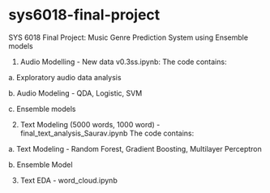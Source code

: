 # sys6018-final-project
SYS 6018 Final Project: Music Genre Prediction System using Ensemble models

1. Audio Modelling - New data v0.3ss.ipynb: 
The code contains:

  a. Exploratory audio data analysis 
  
  b. Audio Modeling - QDA, Logistic, SVM
  
  c. Ensemble models

2. Text Modeling (5000 words, 1000 word) - final_text_analysis_Saurav.ipynb
The code contains:

  a. Text Modeling - Random Forest, Gradient Boosting, Multilayer Perceptron
  
  b. Ensemble Model

3. Text EDA - word_cloud.ipynb
